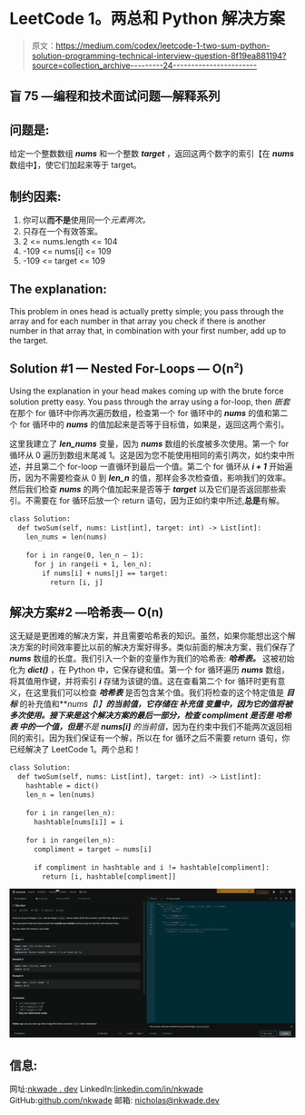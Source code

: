 # LeetCode 1。两总和 Python 解决方案

> 原文：<https://medium.com/codex/leetcode-1-two-sum-python-solution-programming-technical-interview-question-8f19ea881194?source=collection_archive---------24----------------------->

## 盲 75 —编程和技术面试问题—解释系列

## 问题是:

给定一个整数数组 ***nums*** 和一个整数 ***target*** ，返回这两个数字的索引【在 ***nums*** 数组中】，使它们加起来等于 target。

## 制约因素:

1.  你可以**而不是**使用同一个*元素两次。*
2.  只存在一个有效答案。
3.  2 <= nums.length <= 104
4.  -109 <= nums[i] <= 109
5.  -109 <= target <= 109

## The explanation:

This problem in ones head is actually pretty simple; you pass through the array and for each number in that array you check if there is another number in that array that, in combination with your first number, add up to the target.

## Solution #1 — Nested For-Loops — O(n²)

Using the explanation in your head makes coming up with the brute force solution pretty easy. You pass through the array using a for-loop, then *嵌套*在那个 for 循环中你再次遍历数组，检查第一个 for 循环中的 ***nums*** 的值和第二个 for 循环中的 ***nums*** 的值加起来是否等于目标值，如果是，返回这两个索引。

这里我建立了 ***len_nums*** 变量，因为 ***nums*** 数组的长度被多次使用。第一个 for 循环从 0 遍历到数组末尾减 1。这是因为您不能使用相同的索引两次，如约束中所述，并且第二个 for-loop 一直循环到最后一个值。第二个 for 循环从 ***i + 1*** 开始遍历，因为不需要检查从 0 到 ***len_n*** 的值，那样会多次检查值，影响我们的效率。然后我们检查 ***nums*** 的两个值加起来是否等于 ***target*** 以及它们是否返回那些索引。不需要在 for 循环后放一个 return 语句，因为正如约束中所述,**总是**有解。

```
class Solution:
  def twoSum(self, nums: List[int], target: int) -> List[int]:
    len_nums = len(nums)

    for i in range(0, len_n — 1):
      for j in range(i + 1, len_n):
        if nums[i] + nums[j] == target:
          return [i, j]
```

## 解决方案#2 —哈希表— O(n)

这无疑是更困难的解决方案，并且需要哈希表的知识。虽然，如果你能想出这个解决方案的时间效率要比以前的解决方案好得多。类似前面的解决方案，我们保存了 ***nums*** 数组的长度。我们引入一个新的变量作为我们的哈希表: ***哈希表。*** 这被初始化为 ***dict()*** ，在 Python 中，它保存键和值。第一个 for 循环遍历 ***nums*** 数组，将其值用作键，并将索引 ***i*** 存储为该键的值。这在查看第二个 for 循环时更有意义，在这里我们可以检查 ***哈希表*** 是否包含某个值。我们将检查的这个特定值是 ***目标*** 的补充值和***nums【I】***的当前值，它存储在 ***补充值*** 变量中，因为它的值将被多次使用。接下来是这个解决方案的最后一部分，检查 compliment 是否是 ***哈希表*** 中的一个值，但是**不是 ***nums[i]*** 的当前值**，因为在约束中我们不能两次返回相同的索引。因为我们保证有一个解，所以在 for 循环之后不需要 return 语句，你已经解决了 LeetCode 1。两个总和！

```
class Solution:
  def twoSum(self, nums: List[int], target: int) -> List[int]:
    hashtable = dict()
    len_n = len(nums)

    for i in range(len_n):
      hashtable[nums[i]] = i

    for i in range(len_n):
      compliment = target — nums[i]

      if compliment in hashtable and i != hashtable[compliment]:
        return [i, hashtable[compliment]]
```

![](img/3785e0f8ee88a9f855b41e4fcc98794f.png)

## 信息:

网址:[nkwade . dev](http://www.nkwade.dev)
LinkedIn:[linkedin.com/in/nkwade](http://www.linkedin.com/in/nkwade/)
GitHub:[github.com/nkwade](http://www.github.com/nkwade)
邮箱: [nicholas@nkwade.dev](mailto:nicholas@nkwade.dev)